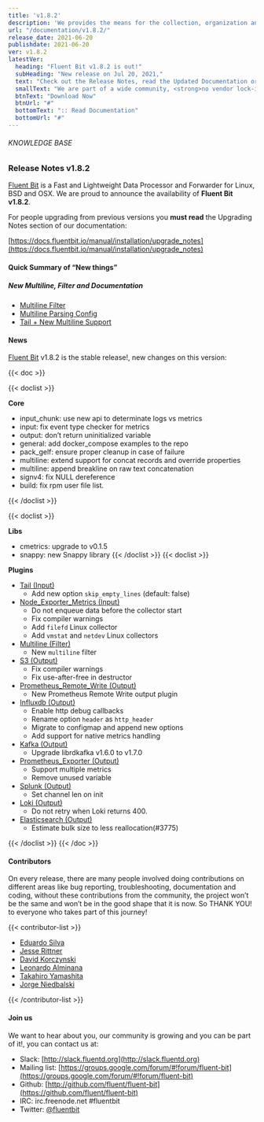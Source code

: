 ```yaml
---
title: 'v1.8.2'
description: 'We provides the means for the collection, organization and computerized retrieval of knowledgeand Lightweight Data Forwarder for Linux, BSD and OSX. We are proud to announce the availability of Fluent Bit v1.8.2.'
url: "/documentation/v1.8.2/"
release_date: 2021-06-20
publishdate: 2021-06-20
ver: v1.8.2
latestVer:
  heading: "Fluent Bit v1.8.2 is out!"
  subHeading: "New release on Jul 20, 2021,"
  text: "Check out the Release Notes, read the Updated Documentation or jump directly to the Downloads Section."
  smallText: "We are part of a wide community, <strong>no vendor lock-in.</strong>"
  btnText: "Download Now"
  btnUrl: "#"
  bottomText: ":: Read Documentation"
  bottomUrl: "#"
---
```


###### KNOWLEDGE BASE

### Release Notes v1.8.2

[Fluent Bit](https://fluentbit.io) is a Fast and Lightweight Data Processor and Forwarder for Linux, BSD and OSX. We are proud to announce the availability of **Fluent Bit v1.8.2**.

For people upgrading from previous versions you **must read** the Upgrading Notes section of our documentation:

[https://docs.fluentbit.io/manual/installation/upgrade_notes](https://docs.fluentbit.io/manual/installation/upgrade_notes)

#### Quick Summary of “New things”

##### New Multiline, Filter and Documentation

* [Multiline Filter](https://docs.fluentbit.io/manual/pipeline/filters/multiline-stacktrace)
* [Multiline Parsing Config](https://docs.fluentbit.io/manual/administration/configuring-fluent-bit/multiline-parsing)
* [Tail + New Multiline Support](https://docs.fluentbit.io/manual/pipeline/inputs/tail#multiline-support)

#### News

[Fluent Bit](https://fluentbit.io) v1.8.2 is the stable release!, new changes on this version:

{{< doc >}}

{{< doclist >}}

**Core**

* input_chunk: use new api to determinate logs vs metrics
* input: fix event type checker for metrics
* output: don’t return uninitialized variable
* general: add docker_compose examples to the repo
* pack_gelf: ensure proper cleanup in case of failure
* multiline: extend support for concat records and override properties
* multiline: append breakline on raw text concatenation
* signv4: fix NULL dereference
* build: fix rpm user file list.

{{< /doclist >}}

{{< doclist >}}

**Libs**

* cmetrics: upgrade to v0.1.5
* snappy: new Snappy library
{{< /doclist >}}
{{< doclist >}}

**Plugins**

* [Tail (Input)](https://docs.fluentbit.io/manual/pipeline/inputs/tail/)
  * Add new option `skip_empty_lines` (default: false)
* [Node_Exporter_Metrics (Input)](https://docs.fluentbit.io/manual/pipeline/inputs/node_exporter_metrics/)
  * Do not enqueue data before the collector start
  * Fix compiler warnings
  * Add `filefd` Linux collector
  * Add `vmstat` and `netdev` Linux collectors
* [Multiline (Filter)](https://docs.fluentbit.io/manual/pipeline/filters/multiline/)
  * New `multiline` filter
* [S3 (Output)](https://docs.fluentbit.io/manual/pipeline/outputs/s3/)
  * Fix compiler warnings
  * Fix use-after-free in destructor
* [Prometheus_Remote_Write (Output)](https://docs.fluentbit.io/manual/pipeline/outputs/prometheus_remote_write/)
  * New Prometheus Remote Write output plugin
* [Influxdb (Output)](https://docs.fluentbit.io/manual/pipeline/outputs/influxdb/)
  * Enable http debug callbacks
  * Rename option `header` as `http_header`
  * Migrate to configmap and append new options
  * Add support for native metrics handling
* [Kafka (Output)](https://docs.fluentbit.io/manual/pipeline/outputs/kafka/)
  * Upgrade librdkafka v1.6.0 to v1.7.0
* [Prometheus_Exporter (Output)](https://docs.fluentbit.io/manual/pipeline/outputs/prometheus_exporter/)
  * Support multiple metrics
  * Remove unused variable
* [Splunk (Output)](https://docs.fluentbit.io/manual/pipeline/outputs/splunk/)
  * Set channel len on init
* [Loki (Output)](https://docs.fluentbit.io/manual/pipeline/outputs/loki/)
  * Do not retry when Loki returns 400.
* [Elasticsearch (Output)](https://docs.fluentbit.io/manual/pipeline/outputs/es/)
  * Estimate bulk size to less reallocation(#3775)

{{< /doclist >}}
{{< /doc >}}

#### Contributors

On every release, there are many people involved doing contributions on different areas like bug reporting, troubleshooting, documentation and coding, without these contributions from the community, the project won’t be the same and won’t be in the good shape that it is now. So THANK YOU! to everyone who takes part of this journey!

{{< contributor-list >}}

* [Eduardo Silva](https://github.com/edsiper)
* [Jesse Rittner](https://github.com/rittneje)
* [David Korczynski](https://github.com/DavidKorczynski)
* [Leonardo Alminana](https://github.com/leonardo-albertovich)
* [Takahiro Yamashita](https://github.com/nokute78)
* [Jorge Niedbalski](https://github.com/niedbalski)

{{< /contributor-list >}}

#### Join us

We want to hear about you, our community is growing and you can be part of it!, you can contact us at:

* Slack: [http://slack.fluentd.org](http://slack.fluentd.org)
* Mailing list: [https://groups.google.com/forum/#!forum/fluent-bit](https://groups.google.com/forum/#!forum/fluent-bit)
* Github: [http://github.com/fluent/fluent-bit](https://github.com/fluent/fluent-bit)
* IRC: irc.freenode.net #fluentbit
* Twitter: [@fluentbit](https://twitter.com/fluentbit)